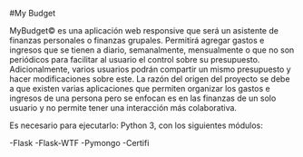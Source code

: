 #My Budget

MyBudget© es una aplicación web responsive que será un asistente de finanzas personales o finanzas grupales. Permitirá agregar gastos e ingresos que se tienen a diario, semanalmente, mensualmente o que no son periódicos para facilitar al usuario el control sobre su presupuesto. Adicionalmente, varios usuarios podrán compartir un mismo presupuesto y hacer modificaciones sobre este. La razón del origen del proyecto se debe a que existen varias aplicaciones que permiten organizar los gastos e ingresos de una persona pero se enfocan es en las finanzas de un solo usuario y no permite tener una interacción más colaborativa. 




Es necesario para ejecutarlo:
Python 3, con los siguientes módulos:

-Flask
-Flask-WTF
-Pymongo
-Certifi
